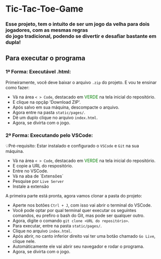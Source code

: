 # Tic-Tac-Toe-Game

### Esse projeto, tem o intuito de ser um jogo da velha para dois jogadores, com as mesmas regras <br /> do jogo tradicional, podendo se divertir e desafiar bastante em dupla!

## Para executar o programa

### 1ª Forma: Executável .html:

Primeiramente, você deve baixar o arquivo `.zip` do projeto. E vou te ensinar como fazer:

- Vá na área `< > Code`, destacado em <span style="color: green">VERDE</span> na tela inicial do repositório.
- E clique na opçãp 'Download ZIP'.
- Após salvo em sua máquina, descompacte o arquivo.
- Agora entre na pasta `static/pages/`.
- Dê um duplo clique no arquivo `index.html`.
- Agora, se divirta com o jogo.

### 2ª Forma: Executando pelo VSCode:

💡Pré-requisito: Estar instalado e configurado o `VSCode` e `Git` na sua máquina.

- Vá na área `< > Code`, destacado em <span style="color: green">VERDE</span> na tela inicial do repositório.
- E copie a URL do respositório.
- Entre no VSCode.
- Vá na aba de ´Extensões´
- Pesquise por `Live Server`
- Instale a extensão

A primeira parte está pronta, agora vamos clonar a pasta do projeto:

- Aperte nos botões `Ctrl + J`, com isso vai abrir o terminal do VSCode.
- Você pode optar por qual terminal quer executar os seguintes comandos, eu prefiro o bash do Git, mas pode ser qualquer outro.
- Agora, digite o comando `git clone <URL do repositório>`.
- Para executar, entre na pasta `static/pages/`.
- Clique no arquivo `index.html`.
- Após abrir, no canto inferior direito vai ter uma botão chamado `Go Live`, clique nele.
- Automáticamente ele vai abrir seu navegador e rodar o programa.
- Agora, se divirta com o jogo.
